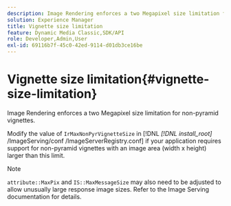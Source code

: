 ```yaml
---
description: Image Rendering enforces a two Megapixel size limitation for non-pyramid vignettes.
solution: Experience Manager
title: Vignette size limitation
feature: Dynamic Media Classic,SDK/API
role: Developer,Admin,User
exl-id: 69116b7f-45c0-42ed-9114-d01db3ce16be
---
```

# Vignette size limitation{#vignette-size-limitation}

Image Rendering enforces a two Megapixel size limitation for non-pyramid vignettes.

Modify the value of `IrMaxNonPyrVignetteSize` in [!DNL *[!DNL install_root]* /ImageServing/conf /ImageServerRegistry.conf] if your application requires support for non-pyramid vignettes with an image area (width x height) larger than this limit.

>[!NOTE]
>
>`attribute::MaxPix` and `IS::MaxMessageSize` may also need to be adjusted to allow unusually large response image sizes. Refer to the Image Serving documentation for details.
